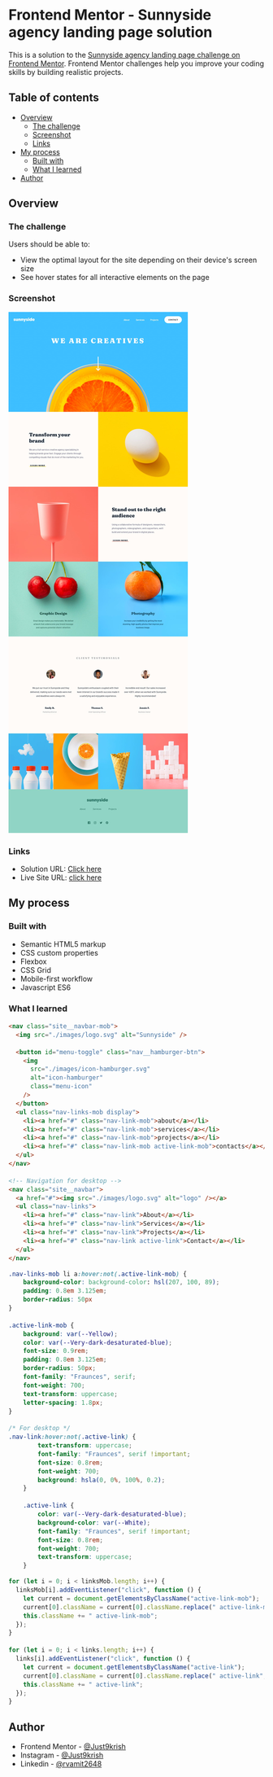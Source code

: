 # Frontend Mentor - Sunnyside agency landing page solution

This is a solution to the [Sunnyside agency landing page challenge on Frontend Mentor](https://www.frontendmentor.io/challenges/sunnyside-agency-landing-page-7yVs3B6ef). Frontend Mentor challenges help you improve your coding skills by building realistic projects.

## Table of contents

- [Overview](#overview)
  - [The challenge](#the-challenge)
  - [Screenshot](#screenshot)
  - [Links](#links)
- [My process](#my-process)
  - [Built with](#built-with)
  - [What I learned](#what-i-learned)
- [Author](#author)

## Overview

### The challenge

Users should be able to:

- View the optimal layout for the site depending on their device's screen size
- See hover states for all interactive elements on the page

### Screenshot

![](https://github.com/Just9krish/SunnySide-Landing-Page/blob/c679897bdf26e9bd89f55e62114d37780c607753/design/desktop-design.jpg)

### Links

- Solution URL: [Click here](https://sunnyside-lp-just9krish.netlify.app/)
- Live Site URL: [click here](https://www.frontendmentor.io/solutions/sunnyside-lp-Rj6XOxyZjK)

## My process

### Built with

- Semantic HTML5 markup
- CSS custom properties
- Flexbox
- CSS Grid
- Mobile-first workflow
- Javascript ES6

### What I learned

```html
<nav class="site__navbar-mob">
  <img src="./images/logo.svg" alt="Sunnyside" />

  <button id="menu-toggle" class="nav__hamburger-btn">
    <img
      src="./images/icon-hamburger.svg"
      alt="icon-hamburger"
      class="menu-icon"
    />
  </button>
  <ul class="nav-links-mob display">
    <li><a href="#" class="nav-link-mob">about</a></li>
    <li><a href="#" class="nav-link-mob">services</a></li>
    <li><a href="#" class="nav-link-mob">projects</a></li>
    <li><a href="#" class="nav-link-mob active-link-mob">contacts</a></li>
  </ul>
</nav>

<!-- Navigation for desktop -->
<nav class="site__navbar">
  <a href="#"><img src="./images/logo.svg" alt="logo" /></a>
  <ul class="nav-links">
    <li><a href="#" class="nav-link">About</a></li>
    <li><a href="#" class="nav-link">Services</a></li>
    <li><a href="#" class="nav-link">Projects</a></li>
    <li><a href="#" class="nav-link active-link">Contact</a></li>
  </ul>
</nav>
```

```css
.nav-links-mob li a:hover:not(.active-link-mob) {
    background-color: background-color: hsl(207, 100, 89);
    padding: 0.8em 3.125em;
    border-radius: 50px
}

.active-link-mob {
    background: var(--Yellow);
    color: var(--Very-dark-desaturated-blue);
    font-size: 0.9rem;
    padding: 0.8em 3.125em;
    border-radius: 50px;
    font-family: "Fraunces", serif;
    font-weight: 700;
    text-transform: uppercase;
    letter-spacing: 1.8px;
}

/* For desktop */
.nav-link:hover:not(.active-link) {
        text-transform: uppercase;
        font-family: "Fraunces", serif !important;
        font-size: 0.8rem;
        font-weight: 700;
        background: hsla(0, 0%, 100%, 0.2);
    }

    .active-link {
        color: var(--Very-dark-desaturated-blue);
        background-color: var(--White);
        font-family: "Fraunces", serif !important;
        font-size: 0.8rem;
        font-weight: 700;
        text-transform: uppercase;
    }
```

```js
for (let i = 0; i < linksMob.length; i++) {
  linksMob[i].addEventListener("click", function () {
    let current = document.getElementsByClassName("active-link-mob");
    current[0].className = current[0].className.replace(" active-link-mob", "");
    this.className += " active-link-mob";
  });
}

for (let i = 0; i < links.length; i++) {
  links[i].addEventListener("click", function () {
    let current = document.getElementsByClassName("active-link");
    current[0].className = current[0].className.replace(" active-link", "");
    this.className += " active-link";
  });
}
```

## Author

- Frontend Mentor - [@Just9krish](https://www.frontendmentor.io/profile/Just9krish)
- Instagram - [@Just9krish](https://www.instagram.com/just9krish/)
- Linkedin - [@rvamit2648](https://linkedin.com/in/amit-vishwakarma-bb54b222a)
